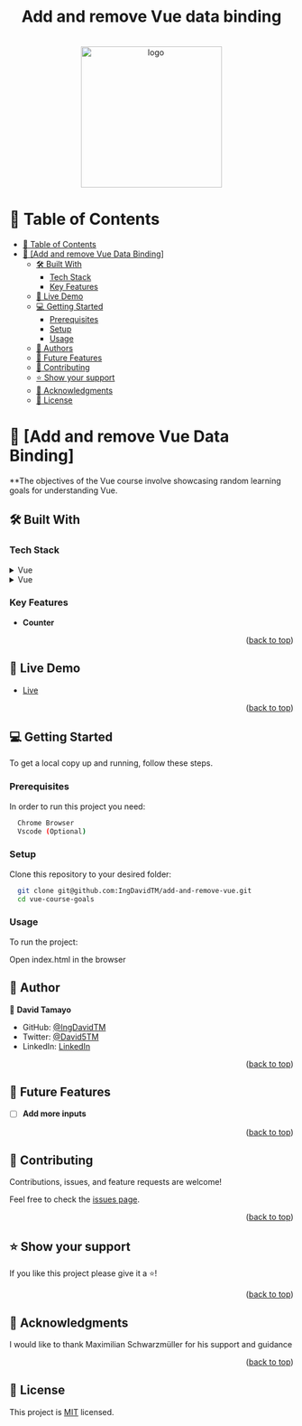 <a name="readme-top"></a>

<div align="center">
  <h1><b>Add and remove Vue data binding</b></h1>
  </br>
  <img src="https://miro.medium.com/v2/resize:fit:960/1*HOAnonq_MqLeSv43qUPhtg.gif" alt="logo" width="250"  height="auto" />
  <br>
</div>


# 📗 Table of Contents

- [📗 Table of Contents](#-table-of-contents)
- [📖 \[Add and remove Vue Data Binding\] ](#-course-goals-)
  - [🛠 Built With ](#-built-with-)
    - [Tech Stack ](#tech-stack-)
    - [Key Features ](#key-features-)
  - [🚀 Live Demo ](#-live-demo-)
  - [💻 Getting Started ](#-getting-started-)
    - [Prerequisites](#prerequisites)
    - [Setup](#setup)
    - [Usage](#usage)
  - [👥 Authors ](#-authors-)
  - [🔭 Future Features ](#-future-features-)
  - [🤝 Contributing ](#-contributing-)
  - [⭐️ Show your support ](#️-show-your-support-)
  - [🙏 Acknowledgments ](#-acknowledgments-)
  - [📝 License ](#-license-)

<!-- PROJECT DESCRIPTION -->

# 📖 [Add and remove Vue Data Binding] <a name="about-project"></a>

**The objectives of the Vue course involve showcasing random learning goals for understanding Vue.

## 🛠 Built With <a name="built-with"></a>

### Tech Stack <a name="tech-stack"></a>


<details>
  <summary>Vue</summary>
  <ul>
    <li><a href="https://vuejs.org/">VueJS</a></li>
  </ul>
</details>

<details>
  <summary>Vue</summary>
  <ul>
    <li><a href="https://vuejs.org/">VueJS</a></li>
  </ul>
</details>

<!-- Features -->

### Key Features <a name="key-features"></a>

- **Counter**


<p align="right">(<a href="#readme-top">back to top</a>)</p>

<!-- LIVE DEMO -->

## 🚀 Live Demo <a name="live-demo"></a>
- [Live](https://ingdavidtm.github.io/add-and-remove-vue-data-binding/)


<p align="right">(<a href="#readme-top">back to top</a>)</p>

<!-- GETTING STARTED -->

## 💻 Getting Started <a name="getting-started"></a>

To get a local copy up and running, follow these steps.

### Prerequisites

In order to run this project you need:
```sh
  Chrome Browser 
  Vscode (Optional)
```

### Setup

Clone this repository to your desired folder:


```sh
  git clone git@github.com:IngDavidTM/add-and-remove-vue.git
  cd vue-course-goals
```

### Usage

To run the project:

Open index.html in the browser

<!-- AUTHORS -->

## 👥 Author <a name="authors"></a>

👤 **David Tamayo**

- GitHub: [@IngDavidTM](https://github.com/IngDavidTM)
- Twitter: [@David5TM](https://twitter.com/David5TM)
- LinkedIn: [LinkedIn](https://www.linkedin.com/in/ing-david-tamayo)

<p align="right">(<a href="#readme-top">back to top</a>)</p>

<!-- FUTURE FEATURES -->

## 🔭 Future Features <a name="future-features"></a>

- [ ] **Add more inputs**

<p align="right">(<a href="#readme-top">back to top</a>)</p>

<!-- CONTRIBUTING -->

## 🤝 Contributing <a name="contributing"></a>

Contributions, issues, and feature requests are welcome!

Feel free to check the [issues page](https://github.com/IngDavidTM/vue-course-goals/issues).

<p align="right">(<a href="#readme-top">back to top</a>)</p>

<!-- SUPPORT -->

## ⭐️ Show your support <a name="support"></a>


If you like this project please give it a ⭐️!

<p align="right">(<a href="#readme-top">back to top</a>)</p>

<!-- ACKNOWLEDGEMENTS -->

## 🙏 Acknowledgments <a name="acknowledgements"></a>

I would like to thank Maximilian Schwarzmüller for his support and guidance


<p align="right">(<a href="#readme-top">back to top</a>)</p>


<!-- LICENSE -->

## 📝 License <a name="license"></a>

This project is [MIT](./LICENSE) licensed.
